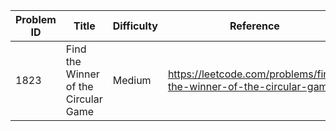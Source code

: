 | Problem ID | Title | Difficulty | Reference
| --- | --- | --- | ---
| 1823 | Find the Winner of the Circular Game | Medium | https://leetcode.com/problems/find-the-winner-of-the-circular-game/
